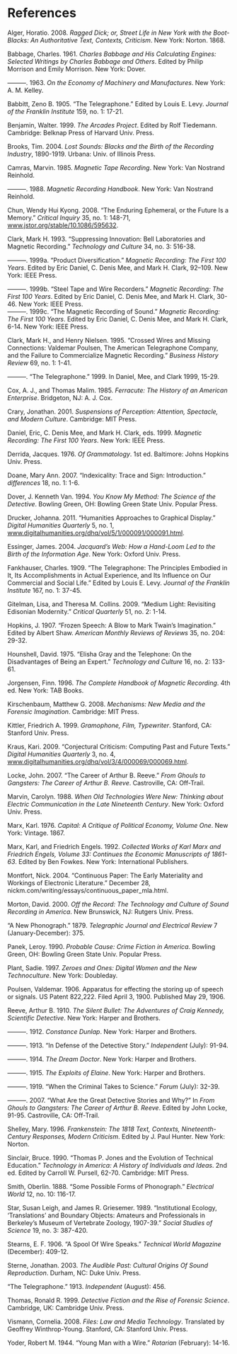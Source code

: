 # References 

Alger, Horatio. 2008.&nbsp;<i>Ragged Dick; or, Street Life in New York with the Boot-Blacks: An Authoritative Text, Contexts, Criticism</i>. New York: Norton. 1868. &nbsp;

Babbage, Charles. 1961. <i>Charles Babbage and His Calculating Engines: Selected Writings by Charles Babbage and Others</i>. Edited by Philip Morrison and Emily Morrison. New York: Dover.

———. 1963. <i>On the Economy of Machinery and Manufactures</i>. New York: A. M. Kelley.

Babbitt, Zeno B. 1905. “The Telegraphone.” Edited by Louis E. Levy. <i>Journal of the Franklin Institute</i> 159, no. 1: 17-21.

Benjamin, Walter. 1999. <i>The Arcades Project</i>. Edited by Rolf Tiedemann. Cambridge: Belknap Press of Harvard Univ. Press.

Brooks, Tim. 2004. <i>Lost Sounds: Blacks and the Birth of the Recording Industry</i>, 1890-1919. Urbana: Univ. of Illinois Press.

Camras, Marvin. 1985. <i>Magnetic Tape Recording</i>. New York: Van Nostrand Reinhold.

———. 1988. <i>Magnetic Recording Handbook</i>. New York: Van Nostrand Reinhold.

Chun, Wendy Hui Kyong. 2008. “The Enduring Ephemeral, or the Future Is a Memory.” <i>Critical Inquiry</i> 35, no. 1: 148-71, www.jstor.org/stable/10.1086/595632.

Clark, Mark H. 1993. “Suppressing Innovation: Bell Laboratories and Magnetic Recording.” <i>Technology and Culture</i> 34, no. 3: 516-38. 

———. 1999a. “Product Diversification.” <i>Magnetic Recording: The First 100 Years</i>. Edited by Eric Daniel, C. Denis Mee, and Mark H. Clark, 92–109. New York: IEEE Press.&nbsp;<div>
</div><div>———. 1999b. “Steel Tape and Wire Recorders.” <i>Magnetic Recording: The First 100 Years</i>. Edited by Eric Daniel, C. Denis Mee, and Mark H. Clark, 30-46. New York: IEEE Press.<div>
———. 1999c. “The Magnetic Recording of Sound.” <i>Magnetic Recording: The First 100 Years</i>. Edited by Eric Daniel, C. Denis Mee, and Mark H. Clark, 6-14. New York: IEEE Press.

Clark, Mark H., and Henry Nielsen. 1995. “Crossed Wires and Missing Connections: Valdemar Poulsen, The American Telegraphone Company, and the Failure to Commercialize Magnetic Recording.” <i>Business History Review</i> 69, no. 1: 1-41.

———. “The Telegraphone.” 1999. In Daniel, Mee, and Clark 1999, 15-29. 

Cox, A. J., and Thomas Malim. 1985. <i>Ferracute: The History of an American Enterprise</i>. Bridgeton, NJ: A. J. Cox.

Crary, Jonathan. 2001. <i>Suspensions of Perception: Attention, Spectacle, and Modern Culture</i>. Cambridge: MIT Press.

Daniel, Eric, C. Denis Mee, and Mark H. Clark, eds. 1999. <i>Magnetic Recording: The First 100 Years</i>. New York: IEEE Press.

Derrida, Jacques. 1976. <i>Of Grammatology</i>. 1st ed. Baltimore: Johns Hopkins Univ. Press.

Doane, Mary Ann. 2007. “Indexicality: Trace and Sign: Introduction.” <i>differences</i> 18, no. 1: 1-6. 

Dover, J. Kenneth Van. 1994. <i>You Know My Method: The Science of the Detective</i>. Bowling Green, OH: Bowling Green State Univ. Popular Press.

Drucker, Johanna. 2011. “Humanities Approaches to Graphical Display.” <i>Digital Humanities Quarterly</i> 5, no. 1, www.digitalhumanities.org/dhq/vol/5/1/000091/000091.html.

Essinger, James. 2004. <i>Jacquard’s Web: How a Hand-Loom Led to the Birth of the Information Age</i>. New York: Oxford Univ. Press.

Fankhauser, Charles. 1909. “The Telegraphone: The Principles Embodied in It, Its Accomplishments in Actual Experience, and Its Influence on Our Commercial and Social Life.” Edited by Louis E. Levy. <i>Journal of the Franklin Institute</i> 167, no. 1: 37-45.

Gitelman, Lisa, and Theresa M. Collins. 2009. “Medium Light: Revisiting Edisonian Modernity.” <i>Critical Quarterly</i> 51, no. 2: 1-14.

Hopkins, J. 1907. “Frozen Speech: A Blow to Mark Twain’s Imagination.” Edited by Albert Shaw. <i>American Monthly Reviews of Reviews</i> 35, no. 204: 29-32.

Hounshell, David. 1975. “Elisha Gray and the Telephone: On the Disadvantages of Being an Expert.” <i>Technology and Culture</i> 16, no. 2: 133-61. 

Jorgensen, Finn. 1996. <i>The Complete Handbook of Magnetic Recording</i>. 4th ed. New York: TAB Books.

Kirschenbaum, Matthew G. 2008. <i>Mechanisms: New Media and the Forensic Imagination</i>. Cambridge: MIT Press.

Kittler, Friedrich A. 1999. <i>Gramophone, Film, Typewriter</i>. Stanford, CA: Stanford Univ. Press.

Kraus, Kari. 2009. “Conjectural Criticism: Computing Past and Future Texts.” <i>Digital Humanities Quarterly</i> 3, no. 4, www.digitalhumanities.org/dhq/vol/3/4/000069/000069.html.

Locke, John. 2007. “The Career of Arthur B. Reeve.” <i>From Ghouls to Gangsters: The Career of Arthur B. Reeve</i>. Castroville, CA: Off-Trail.

Marvin, Carolyn. 1988. <i>When Old Technologies Were New: Thinking about Electric Communication in the Late Nineteenth Century</i>. New York: Oxford Univ. Press.

Marx, Karl. 1976. <i>Capital: A Critique of Political Economy, Volume One</i>. New York: Vintage. 1867.

Marx, Karl, and Friedrich Engels. 1992. <i>Collected Works of Karl Marx and Friedrich Engels, Volume 33: Continues the Economic Manuscripts of 1861-63</i>. Edited by Ben Fowkes. New York: International Publishers.

Montfort, Nick. 2004. “Continuous Paper: The Early Materiality and Workings of Electronic Literature.” December 28, nickm.com/writing/essays/continuous_paper_mla.html.

Morton, David. 2000. <i>Off the Record: The Technology and Culture of Sound Recording in America</i>. New Brunswick, NJ: Rutgers Univ. Press.

“A New Phonograph.” 1879. <i>Telegraphic Journal and Electrical Review</i> 7 (January-December): 375. 

Panek, Leroy. 1990. <i>Probable Cause: Crime Fiction in America</i>. Bowling Green, OH: Bowling Green State Univ. Popular Press.

Plant, Sadie. 1997. <i>Zeroes and Ones: Digital Women and the New Technoculture</i>. New York: Doubleday.

Poulsen, Valdemar. 1906. Apparatus for effecting the storing up of speech or signals. US Patent 822,222. Filed April 3, 1900. Published May 29, 1906. &nbsp;

Reeve, Arthur B.&nbsp;1910.&nbsp;<i>The Silent Bullet: The Adventures of Craig Kennedy, Scientific Detective</i>. New York: Harper and Brothers.&nbsp;

———. 1912.&nbsp;<i>Constance Dunlap</i>. New York: Harper and Brothers.&nbsp;</div><div>
———. 1913. “In Defense of the Detective Story.” <i>Independent</i> (July): 91-94. 

———. 1914. <i>The Dream Doctor</i>. New York: Harper and Brothers.

———. 1915. <i>The Exploits of Elaine</i>. New York: Harper and Brothers.

———. 1919. “When the Criminal Takes to Science.” <i>Forum</i> (July): 32-39.

———. 2007. “What Are the Great Detective Stories and Why?” In <i>From Ghouls to Gangsters: The Career of Arthur B. Reeve</i>. Edited by John Locke, 91-95. Castroville, CA: Off-Trail.

Shelley, Mary. 1996. <i>Frankenstein: The 1818 Text, Contexts, Nineteenth-Century Responses, Modern Criticism</i>. Edited by J. Paul Hunter. New York: Norton.

Sinclair, Bruce. 1990. “Thomas P. Jones and the Evolution of Technical Education.” <i>Technology in America: A History of Individuals and Ideas</i>. 2nd ed. Edited by Carroll W. Pursell, 62-70. Cambridge: MIT Press.

Smith, Oberlin. 1888. “Some Possible Forms of Phonograph.” <i>Electrical World</i> 12, no. 10: 116-17. 

Star, Susan Leigh, and James R. Griesemer. 1989. “Institutional Ecology, ‘Translations’ and Boundary Objects: Amateurs and Professionals in Berkeley’s Museum of Vertebrate Zoology, 1907-39.” <i>Social Studies of Science</i> 19, no. 3: 387-420.

Stearns, E. F. 1906. “A Spool Of Wire Speaks.” <i>Technical World Magazine</i> (December): 409-12. 

Sterne, Jonathan. 2003. <i>The Audible Past: Cultural Origins Of Sound Reproduction</i>. Durham, NC: Duke Univ. Press.

“The Telegraphone.” 1913. <i>Independent</i> (August): 456. 

Thomas, Ronald R. 1999. <i>Detective Fiction and the Rise of Forensic Science</i>. Cambridge, UK: Cambridge Univ. Press.

Vismann, Cornelia. 2008. <i>Files: Law and Media Technology</i>. Translated by Geoffrey Winthrop-Young. Stanford, CA: Stanford Univ. Press. 

Yoder, Robert M. 1944. “Young Man with a Wire.” <i>Rotarian</i> (February): 14-16.</div></div>